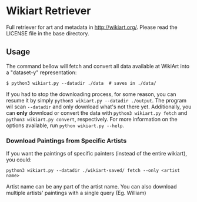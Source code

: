 # Wikiart Retriever

Full retriever for art and metadata in http://wikiart.org/.
Please read the LICENSE file in the base directory.

## Usage
The command bellow will fetch and convert all data available at WikiArt
into a "dataset-y" representation:
```shell
$ python3 wikiart.py --datadir ./data  # saves in ./data/
```

If you had to stop the downloading process, for some reason, you can resume it by simply
`python3 wikiart.py --datadir ./output`. The program wil scan `--datadir` and only download
what's not there yet. Additionally, you can **only** download or convert the data with
`python3 wikiart.py fetch` and `python3 wikiart.py convert`, respectively.
For more information on the options available, run `python wikiart.py --help`.

### Download Paintings from Specific Artists
If you want the paintings of specific painters (instead of the entire wikiart), you could:

```
python3 wikiart.py --datadir ./wikiart-saved/ fetch --only <artist name>
```

Artist name can be any part of the artist name. You can also download multiple artists' paintings
with a single query (Eg. William)
